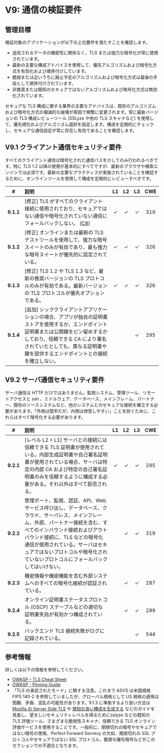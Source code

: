 # V9: 通信の検証要件

## 管理目標

検証対象のアプリケーションが以下の上位要件を満たすことを確認します。

* 送信されるデータの機密性に関係なく、TLS または強力な暗号化が常に使用されています。
* 最新の主要な構成アドバイスを使用して、優先アルゴリズムおよび暗号化方式を有効化および順序付けしています。
* 脆弱または近いうちに廃止予定のアルゴリズムおよび暗号化方式は最後の手段として順序付けされています。
* 非推奨または既知のセキュアではないアルゴリズムおよび暗号化方式は無効化されています。

セキュアな TLS 構成に関する業界の主要なアドバイスは、既存のアルゴリズムおよび暗号化方式の壊滅的な破壊が原因で頻繁に変更されます。常に最新バージョンの TLS 構成レビューツール (SSLyze や他の TLS スキャナなど) を使用して、優先順位およびアルゴリズム選択を設定します。構成を定期的にチェックし、セキュアな通信設定が常に存在し有効であることを確認します。

## V9.1 クライアント通信セキュリティ要件

すべてのクライアント通信は暗号化された通信パスを介してのみ行われるべきです。特に TLS 1.2 以降の使用が基本的にすべてですが、最新のブラウザや検索エンジンでは必須です。最新の主要なプラクティスが実施されていることを確認するために、オンラインツールを使用して構成を定期的にレビューすべきです。

| # | 説明 | L1 | L2 | L3 | CWE |
| :---: | :--- | :---: | :---:| :---: | :---: |
| **9.1.1** | [修正] TLS がすべてのクライアント接続に使用されており、セキュアではない通信や暗号化されていない通信にフォールバックしない。 ([C8](https://owasp.org/www-project-proactive-controls/#div-numbering)) | ✓ | ✓ | ✓ | 319 |
| **9.1.2** | [修正] オンラインまたは最新の TLS テストツールを使用して、強力な暗号スイートのみが有効であり、最も強力な暗号スイートが優先的に設定されている。 | ✓ | ✓ | ✓ | 326 |
| **9.1.3** | [修正] TLS 1.2 や TLS 1.3 など、最新の推奨バージョンの TLS プロトコルのみが有効である。最新バージョンの TLS プロトコルが優先オプションである。 | ✓ | ✓ | ✓ | 326 |
| **9.1.4** | [追加] シッククライアントアプリケーションの場合、アプリが独自の証明書ストアを使用するか、エンドポイント証明書または公開鍵をピン留めするかしており、信頼できる CA により署名されていたとしても、異なる証明書や鍵を提供するエンドポイントとの接続を確立しない。 | | | ✓ | 295 |

## V9.2 サーバ通信セキュリティ要件

サーバ通信は HTTP だけではありません。監視システム、管理ツール、リモートアクセスと ssh 、ミドルウェア、データベース、メインフレーム、パートナー、既存のソースシステムなど、他のシステムとのセキュアな接続を確立する必要があります。「外側は堅牢だが、内側は傍受しやすい」ことを防ぐために、これらはすべて暗号化する必要があります。

| # | 説明 | L1 | L2 | L3 | CWE |
| :---: | :--- | :---: | :---:| :---: | :---: |
| **9.2.1** | [レベル L2 > L1] サーバとの接続には信頼できる TLS 証明書が使用されている。内部生成証明書や自己署名証明書が使用されている場合、サーバは特定の内部 CA および特定の自己署名証明書のみを信頼するように構成する必要がある。それ以外はすべて拒否される。 | ✓ | ✓ | ✓ | 295 |
| **9.2.2** | 管理ポート、監視、認証、API、Web サービス呼び出し、データベース、クラウド、サーバレス、メインフレーム、外部、パートナー接続を含む、すべてのインバウンド接続およびアウトバウンド接続に、TLS などの暗号化通信が使用されている。サーバはセキュアではないプロトコルや暗号化されていないプロトコルにフォールバックしてはいけない。 | | ✓ | ✓ | 319 |
| **9.2.3** | 機密情報や機密機能を含む外部システムへのすべての暗号化接続が認証されている。 | | ✓ | ✓ | 287 |
| **9.2.4** | オンライン証明書ステータスプロトコル (OSCP) ステープルなどの適切な証明書失効が有効かつ構成されている。 | | ✓ | ✓ | 299 |
| **9.2.5** | バックエンド TLS 接続失敗がログに記録されている。 | | | ✓ | 544 |

## 参考情報

詳しくは以下の情報を参照してください。

* [OWASP – TLS Cheat Sheet](https://cheatsheetseries.owasp.org/cheatsheets/Transport_Layer_Protection_Cheat_Sheet.html)
* [OWASP - Pinning Guide](https://owasp.org/www-community/controls/Certificate_and_Public_Key_Pinning)
* 「TLS の承認されたモード」に関する注意。これまで ASVS は米国規格 FIPS 140-2 を参照していましたが、グローバル規格として US 規格の適用は困難、矛盾、混乱の可能性があります。9.1.3 に準拠するより良い方法は[Mozilla の Server Side TLS](https://wiki.mozilla.org/Security/Server_Side_TLS) や [既知の良い構成を生成する](https://mozilla.github.io/server-side-tls/ssl-config-generator/) などのガイドを見直し、望ましいセキュリティレベルを得るためにsslyze などの既知の TLS 評価ツール、さまざまな脆弱性スキャナ、信頼できる TLS オンライン評価サービスを使用することです。一般的に、期限切れの暗号やセキュアではない暗号の使用、Perfect Forward Secrecy の欠如、期限切れの SSL プロトコルやセキュアではない SSL プロトコル、脆弱な優先暗号などがこのセクションでの不適合となります。
